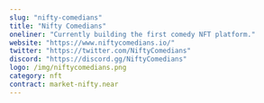 ```yaml
---
slug: "nifty-comedians"
title: "Nifty Comedians"
oneliner: "Currently building the first comedy NFT platform."
website: "https://www.niftycomedians.io/"
twitter: "https://twitter.com/NiftyComedians"
discord: "https://discord.gg/NiftyComedians"
logo: /img/niftycomedians.png
category: nft
contract: market-nifty.near
---
```

